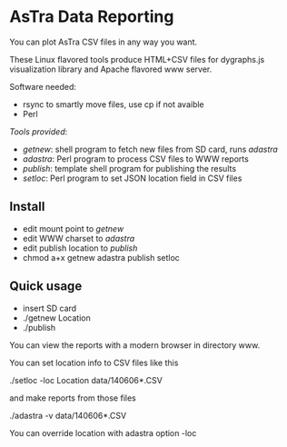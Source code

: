 AsTra Data Reporting
=================

You can plot AsTra CSV files in any way you want.

These Linux flavored tools produce HTML+CSV files for dygraphs.js
visualization library and Apache flavored www server.

Software needed:

- rsync to smartly move files, use cp if not avaible
- Perl

*Tools provided*:

- _getnew_: shell program to fetch new files from SD card, runs _adastra_
- _adastra_: Perl program to process CSV files to WWW reports
- _publish_: template shell program for publishing the results
- _setloc_: Perl program to set JSON location field in CSV files

Install
-------

* edit mount point to _getnew_
* edit WWW charset to _adastra_
* edit publish location to _publish_
* chmod a+x getnew adastra publish setloc

Quick usage
-----------

* insert SD card
* ./getnew Location
* ./publish


You can view the reports with a modern browser in directory www.

You can set location info to CSV files like this

 ./setloc -loc Location data/140606*.CSV

and make reports from those files

 ./adastra -v data/140606*.CSV

You can override location with adastra option -loc

